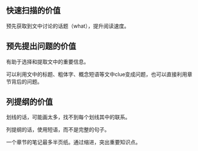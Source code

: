 
## 快速扫描的价值
预先获取到文中讨论的话题（what），提升阅读速度。

## 预先提出问题的价值
有助于选择和提取文中的重要信息。

可以利用文中的标题、粗体字、概念短语等文中clue变成问题，也可以直接利用章节背后的问题。

## 列提纲的价值
划线的话，可能画太多，找不到每个划线其中的联系。

列提纲的话，使用短语，而不是完整的句子。

一个章节的笔记最多半页纸。通过缩进，突出重要知识点。
